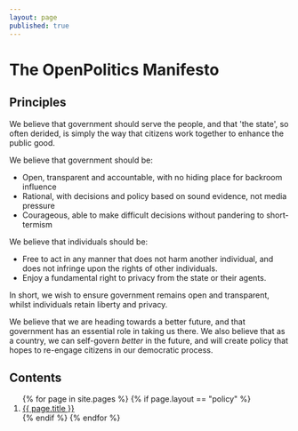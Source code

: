 ```yaml
---
layout: page
published: true
---
```

# The OpenPolitics Manifesto

## Principles

We believe that government should serve the people, and that 'the state', so often derided, is simply the way that citizens work together to enhance the public good.

We believe that government should be:

* Open, transparent and accountable, with no hiding place for backroom influence
* Rational, with decisions and policy based on sound evidence, not media pressure
* Courageous, able to make difficult decisions without pandering to short-termism

We believe that individuals should be:

* Free to act in any manner that does not harm another individual, and does not infringe upon the rights of other individuals.
* Enjoy a fundamental right to privacy from the state or their agents. 

In short, we wish to ensure government remains open and transparent, whilst individuals retain liberty and privacy.

We believe that we are heading towards a better future, and that government has an essential role in taking us there. We also believe that as a country, we can self-govern *better* in the future, and will create policy that hopes to re-engage citizens in our democratic process.

## Contents

<ol>
  {% for page in site.pages %}
    {% if page.layout == "policy" %}
      <li> <a href='{{page.url}}'>{{ page.title }}</a></li>
    {% endif %}
  {% endfor %}
</ol>